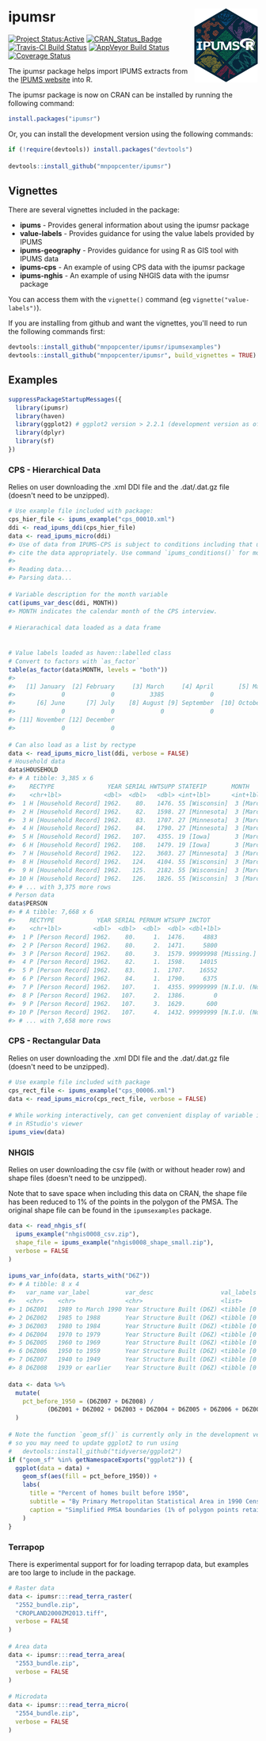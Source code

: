 
<!-- README.md is generated from README.Rmd. Please edit that file -->
ipumsr <img src="tools/logo.png" align="right" height="149" width="128.5"/>
===========================================================================

[![Project Status:Active](http://www.repostatus.org/badges/latest/active.svg)](http://www.repostatus.org/#active) [![CRAN\_Status\_Badge](http://www.r-pkg.org/badges/version/ipumsr)](http://cran.r-project.org/web/packages/ipumsr) [![Travis-CI Build Status](https://travis-ci.org/mnpopcenter/ipumsr.svg?branch=master)](https://travis-ci.org/mnpopcenter/ipumsr) [![AppVeyor Build Status](https://ci.appveyor.com/api/projects/status/github/mnpopcenter/ipumsr?branch=master&svg=true)](https://ci.appveyor.com/project/mnpopcenter/ipumsr) [![Coverage Status](https://codecov.io/gh/mnpopcenter/ipumsr/master.svg)](https://codecov.io/github/mnpopcenter/ipumsr?branch=master)

The ipumsr package helps import IPUMS extracts from the [IPUMS website](https://www.ipums.org) into R.

The ipumsr package is now on CRAN can be installed by running the following command:

``` r
install.packages("ipumsr")
```

Or, you can install the development version using the following commands:

``` r
if (!require(devtools)) install.packages("devtools")

devtools::install_github("mnpopcenter/ipumsr")
```

Vignettes
---------

There are several vignettes included in the package:

-   **ipums** - Provides general information about using the ipumsr package
-   **value-labels** - Provides guidance for using the value labels provided by IPUMS
-   **ipums-geography** - Provides guidance for using R as GIS tool with IPUMS data
-   **ipums-cps** - An example of using CPS data with the ipumsr package
-   **ipums-nghis** - An example of using NHGIS data with the ipumsr package

You can access them with the `vignette()` command (eg `vignette("value-labels")`).

If you are installing from github and want the vignettes, you'll need to run the following commands first:

``` r
devtools::install_github("mnpopcenter/ipumsr/ipumsexamples")
devtools::install_github("mnpopcenter/ipumsr", build_vignettes = TRUE)
```

Examples
--------

``` r
suppressPackageStartupMessages({
  library(ipumsr)
  library(haven)
  library(ggplot2) # ggplot2 version > 2.2.1 (development version as of 8/15/2017)
  library(dplyr)
  library(sf)
})
```

### CPS - Hierarchical Data

Relies on user downloading the .xml DDI file and the .dat/.dat.gz file (doesn't need to be unzipped).

``` r
# Use example file included with package:
cps_hier_file <- ipums_example("cps_00010.xml")
ddi <- read_ipums_ddi(cps_hier_file)
data <- read_ipums_micro(ddi)
#> Use of data from IPUMS-CPS is subject to conditions including that users should
#> cite the data appropriately. Use command `ipums_conditions()` for more details.
#> 
#> Reading data...
#> Parsing data...

# Variable description for the month variable
cat(ipums_var_desc(ddi, MONTH))
#> MONTH indicates the calendar month of the CPS interview.

# Hierarachical data loaded as a data frame


# Value labels loaded as haven::labelled class
# Convert to factors with `as_factor`
table(as_factor(data$MONTH, levels = "both"))
#> 
#>   [1] January  [2] February     [3] March     [4] April       [5] May 
#>             0             0          3385             0             0 
#>      [6] June      [7] July    [8] August [9] September  [10] October 
#>             0             0             0             0             0 
#> [11] November [12] December 
#>             0             0

# Can also load as a list by rectype
data <- read_ipums_micro_list(ddi, verbose = FALSE)
# Household data
data$HOUSEHOLD
#> # A tibble: 3,385 x 6
#>    RECTYPE               YEAR SERIAL HWTSUPP STATEFIP       MONTH     
#>    <chr+lbl>            <dbl>  <dbl>   <dbl> <int+lbl>      <int+lbl> 
#>  1 H [Household Record] 1962.    80.   1476. 55 [Wisconsin]  3 [March]
#>  2 H [Household Record] 1962.    82.   1598. 27 [Minnesota]  3 [March]
#>  3 H [Household Record] 1962.    83.   1707. 27 [Minnesota]  3 [March]
#>  4 H [Household Record] 1962.    84.   1790. 27 [Minnesota]  3 [March]
#>  5 H [Household Record] 1962.   107.   4355. 19 [Iowa]       3 [March]
#>  6 H [Household Record] 1962.   108.   1479. 19 [Iowa]       3 [March]
#>  7 H [Household Record] 1962.   122.   3603. 27 [Minnesota]  3 [March]
#>  8 H [Household Record] 1962.   124.   4104. 55 [Wisconsin]  3 [March]
#>  9 H [Household Record] 1962.   125.   2182. 55 [Wisconsin]  3 [March]
#> 10 H [Household Record] 1962.   126.   1826. 55 [Wisconsin]  3 [March]
#> # ... with 3,375 more rows
# Person data
data$PERSON
#> # A tibble: 7,668 x 6
#>    RECTYPE            YEAR SERIAL PERNUM WTSUPP INCTOT                    
#>    <chr+lbl>         <dbl>  <dbl>  <dbl>  <dbl> <dbl+lbl>                 
#>  1 P [Person Record] 1962.    80.     1.  1476.     4883                  
#>  2 P [Person Record] 1962.    80.     2.  1471.     5800                  
#>  3 P [Person Record] 1962.    80.     3.  1579. 99999998 [Missing.]       
#>  4 P [Person Record] 1962.    82.     1.  1598.    14015                  
#>  5 P [Person Record] 1962.    83.     1.  1707.    16552                  
#>  6 P [Person Record] 1962.    84.     1.  1790.     6375                  
#>  7 P [Person Record] 1962.   107.     1.  4355. 99999999 [N.I.U. (Not in …
#>  8 P [Person Record] 1962.   107.     2.  1386.        0                  
#>  9 P [Person Record] 1962.   107.     3.  1629.      600                  
#> 10 P [Person Record] 1962.   107.     4.  1432. 99999999 [N.I.U. (Not in …
#> # ... with 7,658 more rows
```

### CPS - Rectangular Data

Relies on user downloading the .xml DDI file and the .dat/.dat.gz file (doesn't need to be unzipped).

``` r
# Use example file included with package
cps_rect_file <- ipums_example("cps_00006.xml")
data <- read_ipums_micro(cps_rect_file, verbose = FALSE)

# While working interactively, can get convenient display of variable information
# in RStudio's viewer
ipums_view(data)
```

### NHGIS

Relies on user downloading the csv file (with or without header row) and shape files (doesn't need to be unzipped).

Note that to save space when including this data on CRAN, the shape file has been reduced to 1% of the points in the polygon of the PMSA. The original shape file can be found in the `ipumsexamples` package.

``` r
data <- read_nhgis_sf(
  ipums_example("nhgis0008_csv.zip"),
  shape_file = ipums_example("nhgis0008_shape_small.zip"),
  verbose = FALSE
)

ipums_var_info(data, starts_with("D6Z"))
#> # A tibble: 8 x 4
#>   var_name var_label          var_desc                   val_labels      
#>   <chr>    <chr>              <chr>                      <list>          
#> 1 D6Z001   1989 to March 1990 Year Structure Built (D6Z) <tibble [0 × 2]>
#> 2 D6Z002   1985 to 1988       Year Structure Built (D6Z) <tibble [0 × 2]>
#> 3 D6Z003   1980 to 1984       Year Structure Built (D6Z) <tibble [0 × 2]>
#> 4 D6Z004   1970 to 1979       Year Structure Built (D6Z) <tibble [0 × 2]>
#> 5 D6Z005   1960 to 1969       Year Structure Built (D6Z) <tibble [0 × 2]>
#> 6 D6Z006   1950 to 1959       Year Structure Built (D6Z) <tibble [0 × 2]>
#> 7 D6Z007   1940 to 1949       Year Structure Built (D6Z) <tibble [0 × 2]>
#> 8 D6Z008   1939 or earlier    Year Structure Built (D6Z) <tibble [0 × 2]>

data <- data %>%
  mutate(
    pct_before_1950 = (D6Z007 + D6Z008) / 
           (D6Z001 + D6Z002 + D6Z003 + D6Z004 + D6Z005 + D6Z006 + D6Z007 + D6Z008)
  )

# Note the function `geom_sf()` is currently only in the development version, 
# so you may need to update ggplot2 to run using 
#   devtools::install_github("tidyverse/ggplot2")
if ("geom_sf" %in% getNamespaceExports("ggplot2")) {
  ggplot(data = data) + 
    geom_sf(aes(fill = pct_before_1950)) + 
    labs(
      title = "Percent of homes built before 1950", 
      subtitle = "By Primary Metropolitan Statistical Area in 1990 Census", 
      caption = "Simplified PMSA boundaries (1% of polygon points retained)"
    )
}
```

### Terrapop

There is experimental support for for loading terrapop data, but examples are too large to include in the package.

``` r
# Raster data
data <- ipumsr:::read_terra_raster(
  "2552_bundle.zip",
  "CROPLAND2000ZM2013.tiff",
  verbose = FALSE
)

# Area data
data <- ipumsr:::read_terra_area(
  "2553_bundle.zip",
  verbose = FALSE
)

# Microdata
data <- ipumsr:::read_terra_micro(
  "2554_bundle.zip",
  verbose = FALSE
)
```
